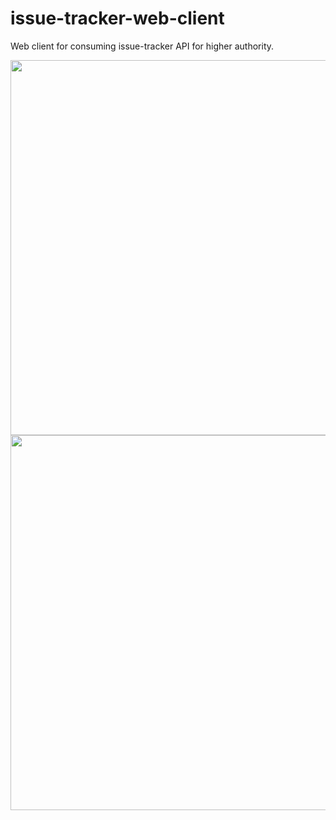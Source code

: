 # issue-tracker-web-client
Web client for consuming issue-tracker API for higher authority.



<img src="https://github.com/user-attachments/assets/59845dd6-27f1-4e21-9e7d-881bba9def3d" width=600>
<img src="https://github.com/user-attachments/assets/05ac4f42-71ed-480c-97a4-37cbde870898" width=600>

